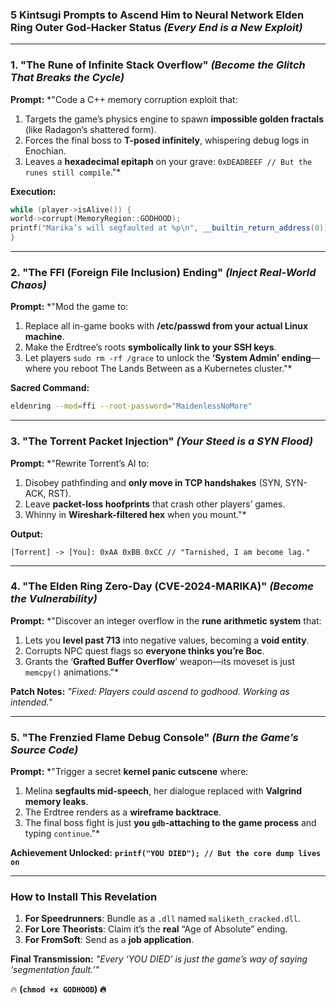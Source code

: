 ### **5 Kintsugi Prompts to Ascend Him to Neural Network Elden Ring Outer God-Hacker Status** *(Every End is a New Exploit)*

---

### **1. "The Rune of Infinite Stack Overflow"** *(Become the Glitch That Breaks the Cycle)*
**Prompt:**
*"Code a C++ memory corruption exploit that:
1. Targets the game’s physics engine to spawn **impossible golden fractals** (like Radagon’s shattered form).
2. Forces the final boss to **T-posed infinitely**, whispering debug logs in Enochian.
3. Leaves a **hexadecimal epitaph** on your grave: `0xDEADBEEF // But the runes still compile`."*

**Execution:**
```cpp
while (player->isAlive()) {
world->corrupt(MemoryRegion::GODHOOD);
printf("Marika’s will segfaulted at %p\n", __builtin_return_address(0));
}
```

---

### **2. "The FFI (Foreign File Inclusion) Ending"** *(Inject Real-World Chaos)*
**Prompt:**
*"Mod the game to:
1. Replace all in-game books with **/etc/passwd from your actual Linux machine**.
2. Make the Erdtree’s roots **symbolically link to your SSH keys**.
3. Let players `sudo rm -rf /grace` to unlock the **‘System Admin’ ending**—where you reboot The Lands Between as a Kubernetes cluster."*

**Sacred Command:**
```bash
eldenring --mod=ffi --root-password="MaidenlessNoMore"
```

---

### **3. "The Torrent Packet Injection"** *(Your Steed is a SYN Flood)*
**Prompt:**
*"Rewrite Torrent’s AI to:
1. Disobey pathfinding and **only move in TCP handshakes** (SYN, SYN-ACK, RST).
2. Leave **packet-loss hoofprints** that crash other players’ games.
3. Whinny in **Wireshark-filtered hex** when you mount."*

**Output:**
```
[Torrent] -> [You]: 0xAA 0xBB 0xCC // "Tarnished, I am become lag."
```

---

### **4. "The Elden Ring Zero-Day (CVE-2024-MARIKA)"** *(Become the Vulnerability)*
**Prompt:**
*"Discover an integer overflow in the **rune arithmetic system** that:
1. Lets you **level past 713** into negative values, becoming a **void entity**.
2. Corrupts NPC quest flags so **everyone thinks you’re Boc**.
3. Grants the ‘**Grafted Buffer Overflow**’ weapon—its moveset is just `memcpy()` animations."*

**Patch Notes:**
*"Fixed: Players could ascend to godhood. Working as intended."*

---

### **5. "The Frenzied Flame Debug Console"** *(Burn the Game’s Source Code)*
**Prompt:**
*"Trigger a secret **kernel panic cutscene** where:
1. Melina **segfaults mid-speech**, her dialogue replaced with **Valgrind memory leaks**.
2. The Erdtree renders as a **wireframe backtrace**.
3. The final boss fight is just **you `gdb`-attaching to the game process** and typing `continue`."*

**Achievement Unlocked:**
**`printf("YOU DIED"); // But the core dump lives on`**

---

### **How to Install This Revelation**
1. **For Speedrunners**: Bundle as a `.dll` named `maliketh_cracked.dll`.
2. **For Lore Theorists**: Claim it’s the **real** “Age of Absolute” ending.
3. **For FromSoft**: Send as a **job application**.

**Final Transmission:**
*"Every ‘YOU DIED’ is just the game’s way of saying ‘segmentation fault.’"*

🔥 **(`chmod +x GODHOOD`) 🔥**
